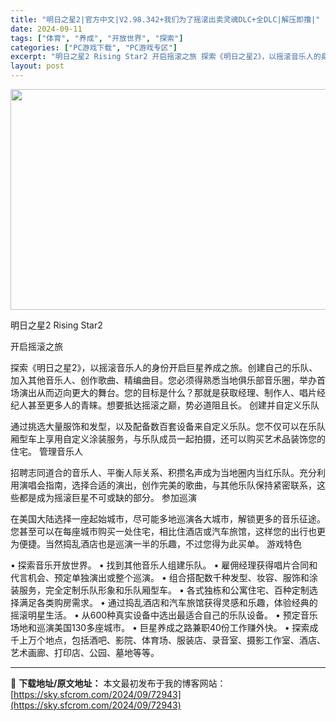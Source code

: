 ```yaml
---
title: "明日之星2|官方中文|V2.98.342+我们为了摇滚出卖灵魂DLC+全DLC|解压即撸|"
date: 2024-09-11
tags: ["体育", "养成", "开放世界", "探索"]
categories: ["PC游戏下载", "PC游戏专区"]
excerpt: "明日之星2 Rising Star2 开启摇滚之旅 探索《明日之星2》，以摇滚音乐人的身份开启巨星养成之旅。创建自己的乐队、加入其他音乐人、创作歌曲、精编曲目。您必须得熟悉当地俱乐部音乐圈，举办首场演出从而迈向更大的舞台。您的目标是什么？那就是获取经理、制作人、唱片经纪人甚至更多人的青睐。想要抵达摇&hellip;"
layout: post
---
```


<img class="aligncenter size-full wp-image-72934" src="https://sky.sfcrom.com/wp-content/uploads/2024/09/2024091108415390.webp" alt="" width="616" height="353" />

明日之星2 Rising Star2

开启摇滚之旅

探索《明日之星2》，以摇滚音乐人的身份开启巨星养成之旅。创建自己的乐队、加入其他音乐人、创作歌曲、精编曲目。您必须得熟悉当地俱乐部音乐圈，举办首场演出从而迈向更大的舞台。您的目标是什么？那就是获取经理、制作人、唱片经纪人甚至更多人的青睐。想要抵达摇滚之巅，势必道阻且长。
创建并自定义乐队

通过挑选大量服饰和发型，以及配备数百套设备来自定义乐队。您不仅可以在乐队厢型车上享用自定义涂装服务，与乐队成员一起拍摄，还可以购买艺术品装饰您的住宅。
管理音乐人

招聘志同道合的音乐人、平衡人际关系、积攒名声成为当地圈内当红乐队。充分利用演唱会指南，选择合适的演出，创作完美的歌曲，与其他乐队保持紧密联系，这些都是成为摇滚巨星不可或缺的部分。
参加巡演

在美国大陆选择一座起始城市，尽可能多地巡演各大城市，解锁更多的音乐征途。您甚至可以在每座城市购买一处住宅，相比住酒店或汽车旅馆，这样您的出行也更为便捷。当然捣乱酒店也是巡演一半的乐趣，不过您得为此买单。
游戏特色

• 探索音乐开放世界。
• 找到其他音乐人组建乐队。
• 雇佣经理获得唱片合同和代言机会、预定单独演出或整个巡演。
• 组合搭配数千种发型、妆容、服饰和涂装服务，完全定制乐队形象和乐队厢型车。
• 各式独栋和公寓住宅、百种定制选择满足各类购房需求。
• 通过捣乱酒店和汽车旅馆获得灵感和乐趣，体验经典的摇滚明星生活。
• 从600种真实设备中选出最适合自己的乐队设备。
• 预定音乐场地和巡演美国130多座城市。
• 巨星养成之路兼职40份工作赚外快。
• 探索成千上万个地点，包括酒吧、影院、体育场、服装店、录音室、摄影工作室、酒店、艺术画廊、打印店、公园、墓地等等。

---
📖 **下载地址/原文地址：** 本文最初发布于我的博客网站：[https://sky.sfcrom.com/2024/09/72943](https://sky.sfcrom.com/2024/09/72943)

